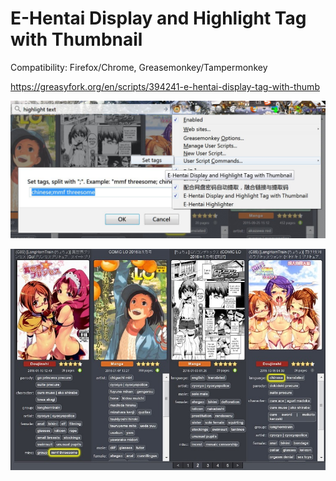 # E-Hentai Display and Highlight Tag with Thumbnail

Compatibility:
Firefox/Chrome,
Greasemonkey/Tampermonkey

https://greasyfork.org/en/scripts/394241-e-hentai-display-tag-with-thumb

![effect](https://github.com/zhuzemin/e-hentai_display_tag_with_thumb/raw/master/2020-01-08_171803.jpg)

![setting](https://github.com/zhuzemin/e-hentai_display_tag_with_thumb/raw/master/Screenshot-2020-1-8.jpg)
